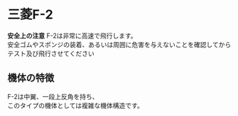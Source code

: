 # 三菱F-2
**安全上の注意**
F-2は非常に高速で飛行します。  
安全ゴムやスポンジの装着、あるいは周囲に危害を与えないことを確認してからテスト及び飛行させてください

## 機体の特徴  
F-2は中翼、一段上反角を持ち、  
このタイプの機体としては複雑な機体構造です。